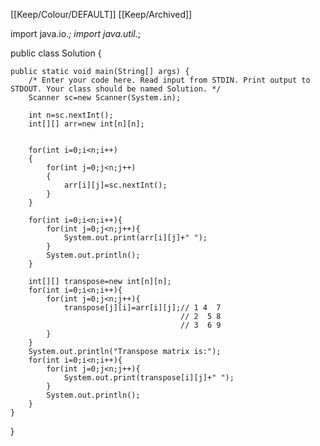 [[Keep/Colour/DEFAULT]] [[Keep/Archived]] 

import java.io.*;
import java.util.*;

public class Solution {

    public static void main(String[] args) {
        /* Enter your code here. Read input from STDIN. Print output to STDOUT. Your class should be named Solution. */
        Scanner sc=new Scanner(System.in);
        
        int n=sc.nextInt();
        int[][] arr=new int[n][n];
        
        
        for(int i=0;i<n;i++)
        {
            for(int j=0;j<n;j++)
            {
                arr[i][j]=sc.nextInt();
            }
        }
        
        for(int i=0;i<n;i++){
            for(int j=0;j<n;j++){
                System.out.print(arr[i][j]+" ");
            }
            System.out.println();
        }
        
        int[][] transpose=new int[n][n];
        for(int i=0;i<n;i++){
            for(int j=0;j<n;j++){
                transpose[j][i]=arr[i][j];// 1 4  7
                                          // 2  5 8
                                          // 3  6 9
            }
        }
        System.out.println("Transpose matrix is:");
        for(int i=0;i<n;i++){
            for(int j=0;j<n;j++){
                System.out.print(transpose[i][j]+" ");
            }
            System.out.println();
        }
    }
}


